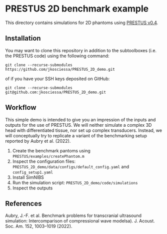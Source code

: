 # **PRESTUS 2D benchmark example**

This directory contains simulations for 2D phantoms using [PRESTUS v0.4](https://github.com/Donders-Institute/PRESTUS/releases/tag/v0.4.0).

## Installation

You may want to clone this repository in addition to the subtoolboxes (i.e. the PRESTUS code) using the following command:

```
git clone --recurse-submodules https://github.com/jkosciessa/PRESTUS_2D_demo.git
```

of if you have your SSH keys deposited on GitHub:

```
git clone --recurse-submodules git@github.com:jkosciessa/PRESTUS_2D_demo.git
```

## Workflow

This simple demo is intended to give you an impression of the inputs and outputs for the use of PRESTUS. We will neither simulate a complex 3D head with differentiated tissue, nor set up complex transducers. Instead, we will conceptually try to replicate a variant of the benchmarking setup reported by Aubry et al. (2022).

1. Create the benchmark pantoms using ```PRESTUS/examples/createPhantom.m```
2. Inspect the configuration files: ```PRESTUS_2D_demo/data/configs/default_config.yaml``` and ```config_setup1.yaml```
3. Install SimNIBS
4. Run the simulation script: ```PRESTUS_2D_demo/code/simulations```
5. Inspect the outputs

## References

Aubry, J.-F. et al. Benchmark problems for transcranial ultrasound simulation: Intercomparison of compressional wave modelsa). J. Acoust. Soc. Am. 152, 1003–1019 (2022). 